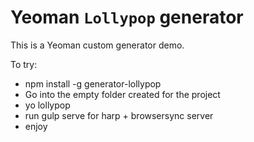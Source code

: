 Yeoman `Lollypop` generator
=======================

This is a Yeoman custom generator demo.

To try:

* npm install -g generator-lollypop
* Go into the empty folder created for the project
* yo lollypop
* run gulp serve for harp + browsersync server
* enjoy
